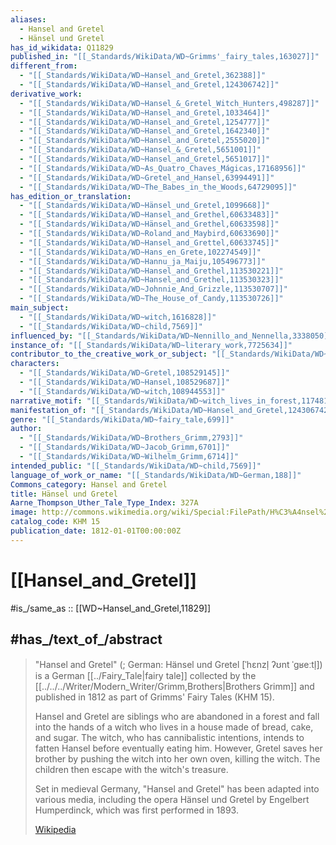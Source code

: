 ```yaml
---
aliases:
  - Hansel and Gretel
  - Hänsel und Gretel
has_id_wikidata: Q11829
published_in: "[[_Standards/WikiData/WD~Grimms'_fairy_tales,163027]]"
different_from:
  - "[[_Standards/WikiData/WD~Hansel_and_Gretel,362388]]"
  - "[[_Standards/WikiData/WD~Hansel_and_Gretel,124306742]]"
derivative_work:
  - "[[_Standards/WikiData/WD~Hansel_&_Gretel_Witch_Hunters,498287]]"
  - "[[_Standards/WikiData/WD~Hansel_and_Gretel,1033464]]"
  - "[[_Standards/WikiData/WD~Hansel_and_Gretel,1254777]]"
  - "[[_Standards/WikiData/WD~Hansel_and_Gretel,1642340]]"
  - "[[_Standards/WikiData/WD~Hansel_and_Gretel,2555020]]"
  - "[[_Standards/WikiData/WD~Hansel_&_Gretel,5651001]]"
  - "[[_Standards/WikiData/WD~Hansel_and_Gretel,5651017]]"
  - "[[_Standards/WikiData/WD~As_Quatro_Chaves_Mágicas,17168956]]"
  - "[[_Standards/WikiData/WD~Gretel_and_Hansel,63994491]]"
  - "[[_Standards/WikiData/WD~The_Babes_in_the_Woods,64729095]]"
has_edition_or_translation:
  - "[[_Standards/WikiData/WD~Hänsel_und_Gretel,1099668]]"
  - "[[_Standards/WikiData/WD~Hansel_and_Grethel,60633483]]"
  - "[[_Standards/WikiData/WD~Hänsel_and_Grethel,60633598]]"
  - "[[_Standards/WikiData/WD~Roland_and_Maybird,60633690]]"
  - "[[_Standards/WikiData/WD~Hansel_and_Grettel,60633745]]"
  - "[[_Standards/WikiData/WD~Hans_en_Grete,102274549]]"
  - "[[_Standards/WikiData/WD~Hannu_ja_Maiju,105496773]]"
  - "[[_Standards/WikiData/WD~Hansel_and_Grethel,113530221]]"
  - "[[_Standards/WikiData/WD~Hansel_and_Grethel,113530323]]"
  - "[[_Standards/WikiData/WD~Johnnie_And_Grizzle,113530707]]"
  - "[[_Standards/WikiData/WD~The_House_of_Candy,113530726]]"
main_subject:
  - "[[_Standards/WikiData/WD~witch,1616828]]"
  - "[[_Standards/WikiData/WD~child,7569]]"
influenced_by: "[[_Standards/WikiData/WD~Nennillo_and_Nennella,3338050]]"
instance_of: "[[_Standards/WikiData/WD~literary_work,7725634]]"
contributor_to_the_creative_work_or_subject: "[[_Standards/WikiData/WD~Dorothea_Grimm,94752116]]"
characters:
  - "[[_Standards/WikiData/WD~Gretel,108529145]]"
  - "[[_Standards/WikiData/WD~Hansel,108529687]]"
  - "[[_Standards/WikiData/WD~witch,108944553]]"
narrative_motif: "[[_Standards/WikiData/WD~witch_lives_in_forest,117481954]]"
manifestation_of: "[[_Standards/WikiData/WD~Hansel_and_Gretel,124306742]]"
genre: "[[_Standards/WikiData/WD~fairy_tale,699]]"
author:
  - "[[_Standards/WikiData/WD~Brothers_Grimm,2793]]"
  - "[[_Standards/WikiData/WD~Jacob_Grimm,6701]]"
  - "[[_Standards/WikiData/WD~Wilhelm_Grimm,6714]]"
intended_public: "[[_Standards/WikiData/WD~child,7569]]"
language_of_work_or_name: "[[_Standards/WikiData/WD~German,188]]"
Commons_category: Hansel and Gretel
title: Hänsel und Gretel
Aarne_Thompson_Uther_Tale_Type_Index: 327A
image: http://commons.wikimedia.org/wiki/Special:FilePath/H%C3%A4nsel%20und%20Gretel2.jpg
catalog_code: KHM 15
publication_date: 1812-01-01T00:00:00Z
---
```


# [[Hansel_and_Gretel]] 

#is_/same_as :: [[WD~Hansel_and_Gretel,11829]] 

## #has_/text_of_/abstract 

> "Hansel and Gretel" (; German: Hänsel und Gretel [ˈhɛnzl̩ ʔʊnt ˈɡʁeːtl̩]) 
> is a German [[../Fairy_Tale|fairy tale]] collected by the [[../../../Writer/Modern_Writer/Grimm,Brothers|Brothers Grimm]] 
> and published in 1812 as part of Grimms' Fairy Tales (KHM 15).
>
> Hansel and Gretel are siblings who are abandoned in a forest 
> and fall into the hands of a witch who lives in a house made of bread, cake, and sugar. 
> The witch, who has cannibalistic intentions, 
> intends to fatten Hansel before eventually eating him. 
> However, Gretel saves her brother by pushing the witch into her own oven, 
> killing the witch. The children then escape with the witch's treasure.
>
> Set in medieval Germany, "Hansel and Gretel" has been adapted into various media, 
> including the opera Hänsel und Gretel by Engelbert Humperdinck, 
> which was first performed in 1893.
>
> [Wikipedia](https://en.wikipedia.org/wiki/Hansel%20and%20Gretel) 

